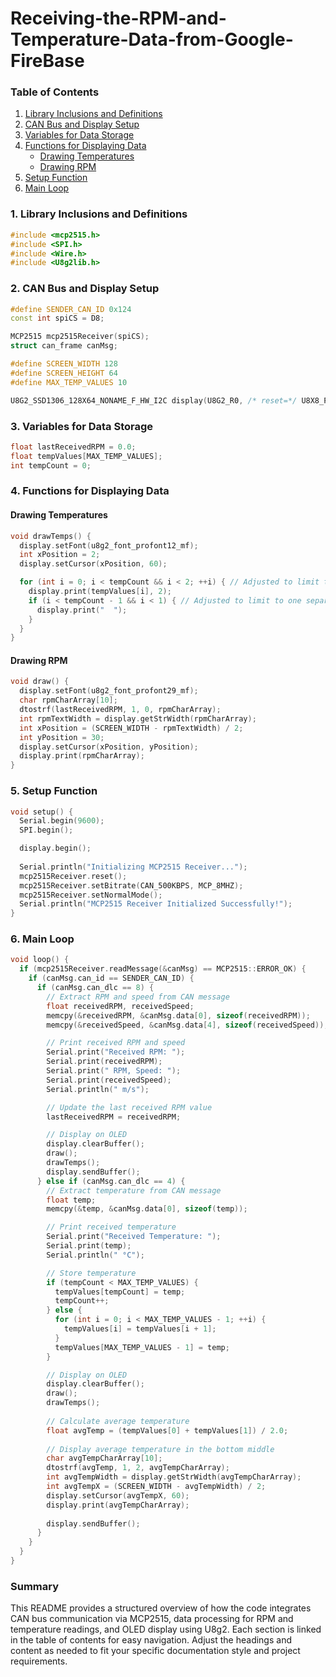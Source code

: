 # Receiving-the-RPM-and-Temperature-Data-from-Google-FireBase

### Table of Contents

1. [Library Inclusions and Definitions](#1-library-inclusions-and-definitions)
2. [CAN Bus and Display Setup](#2-can-bus-and-display-setup)
3. [Variables for Data Storage](#3-variables-for-data-storage)
4. [Functions for Displaying Data](#4-functions-for-displaying-data)
   - [Drawing Temperatures](#drawing-temperatures)
   - [Drawing RPM](#drawing-rpm)
5. [Setup Function](#5-setup-function)
6. [Main Loop](#6-main-loop)

### 1. Library Inclusions and Definitions

```cpp
#include <mcp2515.h>
#include <SPI.h>
#include <Wire.h>
#include <U8g2lib.h>
```

### 2. CAN Bus and Display Setup

```cpp
#define SENDER_CAN_ID 0x124
const int spiCS = D8;

MCP2515 mcp2515Receiver(spiCS);
struct can_frame canMsg;

#define SCREEN_WIDTH 128
#define SCREEN_HEIGHT 64
#define MAX_TEMP_VALUES 10

U8G2_SSD1306_128X64_NONAME_F_HW_I2C display(U8G2_R0, /* reset=*/ U8X8_PIN_NONE);
```

### 3. Variables for Data Storage

```cpp
float lastReceivedRPM = 0.0;
float tempValues[MAX_TEMP_VALUES];
int tempCount = 0;
```

### 4. Functions for Displaying Data

#### Drawing Temperatures

```cpp
void drawTemps() {
  display.setFont(u8g2_font_profont12_mf);
  int xPosition = 2;
  display.setCursor(xPosition, 60);

  for (int i = 0; i < tempCount && i < 2; ++i) { // Adjusted to limit to two temperatures
    display.print(tempValues[i], 2);
    if (i < tempCount - 1 && i < 1) { // Adjusted to limit to one separator
      display.print("  ");
    }
  }
}
```

#### Drawing RPM

```cpp
void draw() {
  display.setFont(u8g2_font_profont29_mf);
  char rpmCharArray[10];
  dtostrf(lastReceivedRPM, 1, 0, rpmCharArray);
  int rpmTextWidth = display.getStrWidth(rpmCharArray);
  int xPosition = (SCREEN_WIDTH - rpmTextWidth) / 2;
  int yPosition = 30;
  display.setCursor(xPosition, yPosition);
  display.print(rpmCharArray);
}
```

### 5. Setup Function

```cpp
void setup() {
  Serial.begin(9600);
  SPI.begin();

  display.begin();
  
  Serial.println("Initializing MCP2515 Receiver...");
  mcp2515Receiver.reset();
  mcp2515Receiver.setBitrate(CAN_500KBPS, MCP_8MHZ);
  mcp2515Receiver.setNormalMode();
  Serial.println("MCP2515 Receiver Initialized Successfully!");
}
```

### 6. Main Loop

```cpp
void loop() {
  if (mcp2515Receiver.readMessage(&canMsg) == MCP2515::ERROR_OK) {
    if (canMsg.can_id == SENDER_CAN_ID) {
      if (canMsg.can_dlc == 8) {
        // Extract RPM and speed from CAN message
        float receivedRPM, receivedSpeed;
        memcpy(&receivedRPM, &canMsg.data[0], sizeof(receivedRPM));
        memcpy(&receivedSpeed, &canMsg.data[4], sizeof(receivedSpeed));

        // Print received RPM and speed
        Serial.print("Received RPM: ");
        Serial.print(receivedRPM);
        Serial.print(" RPM, Speed: ");
        Serial.print(receivedSpeed);
        Serial.println(" m/s");

        // Update the last received RPM value
        lastReceivedRPM = receivedRPM;

        // Display on OLED
        display.clearBuffer();
        draw();
        drawTemps();
        display.sendBuffer();
      } else if (canMsg.can_dlc == 4) {
        // Extract temperature from CAN message
        float temp;
        memcpy(&temp, &canMsg.data[0], sizeof(temp));

        // Print received temperature
        Serial.print("Received Temperature: ");
        Serial.print(temp);
        Serial.println(" °C");

        // Store temperature
        if (tempCount < MAX_TEMP_VALUES) {
          tempValues[tempCount] = temp;
          tempCount++;
        } else {
          for (int i = 0; i < MAX_TEMP_VALUES - 1; ++i) {
            tempValues[i] = tempValues[i + 1];
          }
          tempValues[MAX_TEMP_VALUES - 1] = temp;
        }

        // Display on OLED
        display.clearBuffer();
        draw();
        drawTemps();
        
        // Calculate average temperature
        float avgTemp = (tempValues[0] + tempValues[1]) / 2.0;
        
        // Display average temperature in the bottom middle
        char avgTempCharArray[10];
        dtostrf(avgTemp, 1, 2, avgTempCharArray);
        int avgTempWidth = display.getStrWidth(avgTempCharArray);
        int avgTempX = (SCREEN_WIDTH - avgTempWidth) / 2;
        display.setCursor(avgTempX, 60);
        display.print(avgTempCharArray);
        
        display.sendBuffer();
      }
    }
  }
}
```

### Summary

This README provides a structured overview of how the code integrates CAN bus communication via MCP2515, data processing for RPM and temperature readings, and OLED display using U8g2. Each section is linked in the table of contents for easy navigation. Adjust the headings and content as needed to fit your specific documentation style and project requirements.
